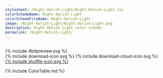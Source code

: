 ```yaml
---
stylesheet: /Night-Owlish-Light/Night-Owlish-Light.css
colorSchemeName: Night Owlish Light
colorSchemeFileName: Night-Owlish-Light
image: /Night-Owlish-Light/Night-Owlish-Light.png
description: Night Owlish Light color scheme
permalink: /Night-Owlish-Light/
---
```

<h2 style='text-align:center'>
    <a id='colorSchemeNameLink' href='#'>
        <span class='ColorSchemeFileName' />
    </a>
</h2>

<div class='centeredText'>
{% include 4bitpreview.svg %}
</div>

<div class='centeredText'>
    <a id='downloadSchemeLink' class='padded'>
{% include download-icon.svg %}
    </a>
    <a id='cdnSchemeLink' class='padded'>
{% include download-cloud-icon.svg %}
    </a>
    <a id='feelingLucky' href="javascript:feelingLucky(document.getElementById('themeSelector'))" class='padded'>
{% include shuffle-icon.svg %}
    </a>
</div>

{% include ColorTable.md %}


